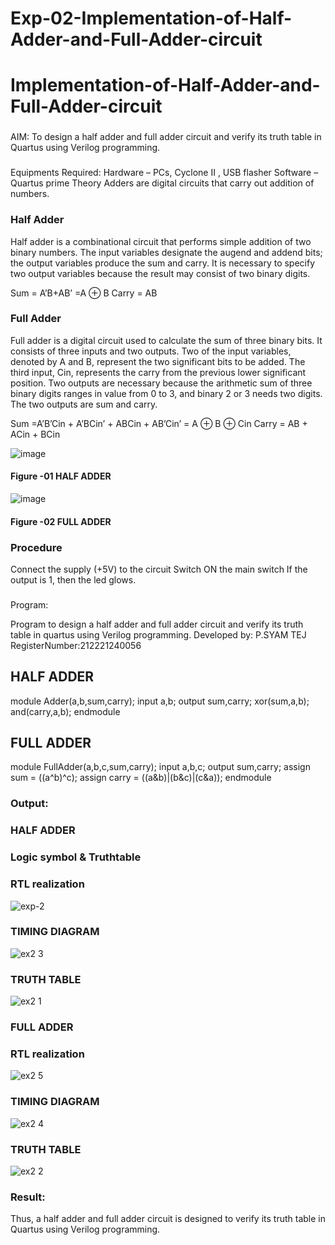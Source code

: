 # Exp-02-Implementation-of-Half-Adder-and-Full-Adder-circuit

# Implementation-of-Half-Adder-and-Full-Adder-circuit
### 
AIM:
To design a half adder and full adder circuit and verify its truth table in Quartus using Verilog programming.

### 
Equipments Required:
Hardware – PCs, Cyclone II , USB flasher
Software – Quartus prime
Theory
Adders are digital circuits that carry out addition of numbers.

### Half Adder
Half adder is a combinational circuit that performs simple addition of two binary numbers. The input variables designate the augend and addend bits; the output variables produce the sum and carry. It is necessary to specify two output variables because the result may consist of two binary digits.

Sum = A’B+AB’ =A ⊕ B Carry = AB

### Full Adder
Full adder is a digital circuit used to calculate the sum of three binary bits. It consists of three inputs and two outputs. Two of the input variables, denoted by A and B, represent the two significant bits to be added. The third input, Cin, represents the carry from the previous lower significant position. Two outputs are necessary because the arithmetic sum of three binary digits ranges in value from 0 to 3, and binary 2 or 3 needs two digits. The two outputs are sum and carry.

Sum =A’B’Cin + A’BCin’ + ABCin + AB’Cin’ = A ⊕ B ⊕ Cin Carry = AB + ACin + BCin

 ![image](https://user-images.githubusercontent.com/36288975/163552156-a13e5a56-c638-4110-97d9-8896907c8d25.png)

#### Figure -01 HALF ADDER 


![image](https://user-images.githubusercontent.com/36288975/163552057-b3547877-6d07-45b4-b7e0-bcfebfad9e1d.png)

#### Figure -02 FULL ADDER 

### Procedure

Connect the supply (+5V) to the circuit
Switch ON the main switch
If the output is 1, then the led glows.
### 
Program:

Program to design a half adder and full adder circuit and verify its truth table in quartus using Verilog programming.
Developed by: P.SYAM TEJ
RegisterNumber:212221240056

## HALF ADDER

module Adder(a,b,sum,carry);
input a,b;
output sum,carry;
xor(sum,a,b);
and(carry,a,b);
endmodule 

## FULL ADDER

module FullAdder(a,b,c,sum,carry);
input a,b,c;
output sum,carry;
assign sum = ((a^b)^c);
assign carry = ((a&b)|(b&c)|(c&a));
endmodule
### Output:
### HALF ADDER
### Logic symbol & Truthtable
### RTL realization
![exp-2](https://user-images.githubusercontent.com/93427224/190240271-cb1f513c-b75e-4038-81ce-966a436b3403.png)

### TIMING DIAGRAM
![ex2 3](https://user-images.githubusercontent.com/93427224/190240428-cee632ce-1785-4273-a0ac-8474f6be5454.png)

### TRUTH TABLE
![ex2 1](https://user-images.githubusercontent.com/93427224/190240640-98ad60d8-7f56-4fbb-b24e-bbe7c5126bdb.png)

### FULL ADDER

### RTL realization
![ex2 5](https://user-images.githubusercontent.com/93427224/190240862-bb064ffc-5310-4e5b-a3a8-6265353c3143.png)

### TIMING DIAGRAM
![ex2 4](https://user-images.githubusercontent.com/93427224/190240958-7ba7c579-6a48-4a54-94be-d3f1e420f37c.png)

### TRUTH TABLE
![ex2 2](https://user-images.githubusercontent.com/93427224/190241181-234c3785-7e7d-4ac7-ba4d-54e0efdf4f46.png)


### Result:
Thus, a half adder and full adder circuit is designed to verify its truth table in Quartus using Verilog programming.
